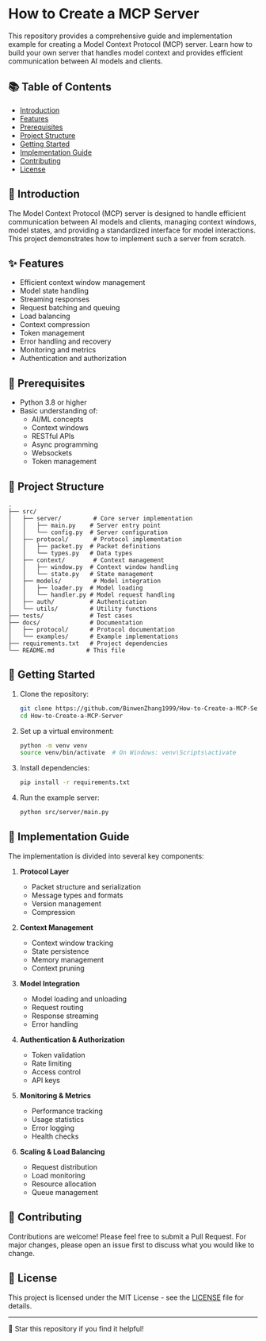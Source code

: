 # How to Create a MCP Server

This repository provides a comprehensive guide and implementation example for creating a Model Context Protocol (MCP) server. Learn how to build your own server that handles model context and provides efficient communication between AI models and clients.

## 📚 Table of Contents

- [Introduction](#introduction)
- [Features](#features)
- [Prerequisites](#prerequisites)
- [Project Structure](#project-structure)
- [Getting Started](#getting-started)
- [Implementation Guide](#implementation-guide)
- [Contributing](#contributing)
- [License](#license)

## 🎯 Introduction

The Model Context Protocol (MCP) server is designed to handle efficient communication between AI models and clients, managing context windows, model states, and providing a standardized interface for model interactions. This project demonstrates how to implement such a server from scratch.

## ✨ Features

- Efficient context window management
- Model state handling
- Streaming responses
- Request batching and queuing
- Load balancing
- Context compression
- Token management
- Error handling and recovery
- Monitoring and metrics
- Authentication and authorization

## 🔧 Prerequisites

- Python 3.8 or higher
- Basic understanding of:
  - AI/ML concepts
  - Context windows
  - RESTful APIs
  - Async programming
  - Websockets
  - Token management

## 📁 Project Structure

```
.
├── src/
│   ├── server/         # Core server implementation
│   │   ├── main.py    # Server entry point
│   │   └── config.py  # Server configuration
│   ├── protocol/       # Protocol implementation
│   │   ├── packet.py  # Packet definitions
│   │   └── types.py   # Data types
│   ├── context/        # Context management
│   │   ├── window.py  # Context window handling
│   │   └── state.py   # State management
│   ├── models/         # Model integration
│   │   ├── loader.py  # Model loading
│   │   └── handler.py # Model request handling
│   ├── auth/          # Authentication
│   └── utils/         # Utility functions
├── tests/             # Test cases
├── docs/              # Documentation
│   ├── protocol/      # Protocol documentation
│   └── examples/      # Example implementations
├── requirements.txt   # Project dependencies
└── README.md         # This file
```

## 🚀 Getting Started

1. Clone the repository:
   ```bash
   git clone https://github.com/BinwenZhang1999/How-to-Create-a-MCP-Server.git
   cd How-to-Create-a-MCP-Server
   ```

2. Set up a virtual environment:
   ```bash
   python -m venv venv
   source venv/bin/activate  # On Windows: venv\Scripts\activate
   ```

3. Install dependencies:
   ```bash
   pip install -r requirements.txt
   ```

4. Run the example server:
   ```bash
   python src/server/main.py
   ```

## 📖 Implementation Guide

The implementation is divided into several key components:

1. **Protocol Layer**
   - Packet structure and serialization
   - Message types and formats
   - Version management
   - Compression

2. **Context Management**
   - Context window tracking
   - State persistence
   - Memory management
   - Context pruning

3. **Model Integration**
   - Model loading and unloading
   - Request routing
   - Response streaming
   - Error handling

4. **Authentication & Authorization**
   - Token validation
   - Rate limiting
   - Access control
   - API keys

5. **Monitoring & Metrics**
   - Performance tracking
   - Usage statistics
   - Error logging
   - Health checks

6. **Scaling & Load Balancing**
   - Request distribution
   - Load monitoring
   - Resource allocation
   - Queue management

## 👥 Contributing

Contributions are welcome! Please feel free to submit a Pull Request. For major changes, please open an issue first to discuss what you would like to change.

## 📄 License

This project is licensed under the MIT License - see the [LICENSE](LICENSE) file for details.

---

🌟 Star this repository if you find it helpful!